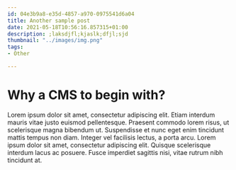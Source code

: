 ```yaml
---
id: 04e3b9a8-e35d-4857-a970-0975541d6a04
title: Another sample post
date: 2021-05-18T10:56:16.857315+01:00
description: ;laksdjfl;kjaslk;dfjl;sjd
thumbnail: "../images/img.png"
tags:
- Other

---
```

# Why a CMS to begin with?

Lorem ipsum dolor sit amet, consectetur adipiscing elit. Etiam interdum mauris vitae justo euismod pellentesque. Praesent commodo lorem risus, ut scelerisque magna bibendum ut. Suspendisse et nunc eget enim tincidunt mattis tempus non diam. Integer vel facilisis lectus, a porta arcu. Lorem ipsum dolor sit amet, consectetur adipiscing elit. Quisque scelerisque interdum lacus ac posuere. Fusce imperdiet sagittis nisi, vitae rutrum nibh tincidunt at.

